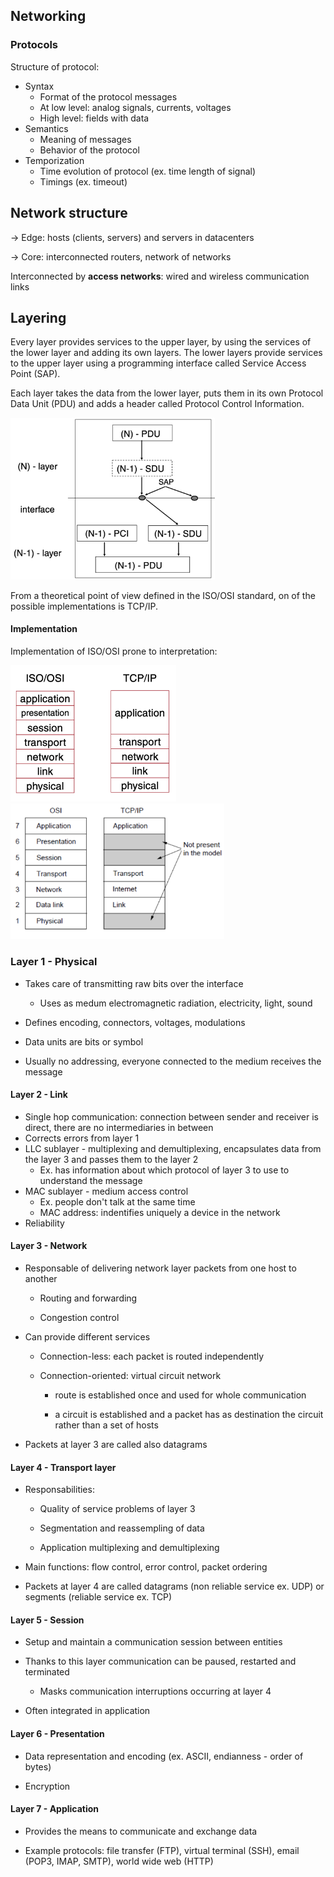 ## Networking

### Protocols

Structure of protocol:

- Syntax
  - Format of the protocol messages
  - At low level: analog signals, currents, voltages
  - High level: fields with data
- Semantics
  - Meaning of messages
  - Behavior of the protocol
- Temporization
  - Time evolution of protocol (ex. time length of signal)
  - Timings (ex. timeout)

## Network structure

→ Edge: hosts (clients, servers) and servers in datacenters

→ Core: interconnected routers, network of networks

Interconnected by **access networks**: wired and wireless communication links

## Layering

Every layer provides services to the upper layer, by using the services of the lower layer and adding its own layers. The lower layers provide services to the upper layer using a programming interface called Service Access Point (SAP).

Each layer takes the data from the lower layer, puts them in its own Protocol Data Unit (PDU) and adds a header called Protocol Control Information.

<img src="assets/2023-09-19-09-12-30-image.png" title="" alt="" width="327">

From a theoretical point of view defined in the ISO/OSI standard, on of the possible implementations is TCP/IP.

#### Implementation

Implementation of ISO/OSI prone to interpretation:

<img src="assets/2023-09-19-09-03-08-image.png" title="" alt="" width="265"><img src="assets/2023-09-19-09-03-28-image.png" title="" alt="" width="342">

### Layer 1 - Physical

- Takes care of transmitting raw bits over the interface
  
  - Uses as medum electromagnetic radiation, electricity, light, sound

- Defines encoding, connectors, voltages, modulations

- Data units are bits or symbol

- Usually no addressing, everyone connected to the medium receives the message

#### Layer 2 - Link

- Single hop communication: connection between sender and receiver is direct, there are no intermediaries in between
- Corrects errors from layer 1
- LLC sublayer - multiplexing and demultiplexing, encapsulates data from the layer 3 and passes them to the layer 2
  - Ex. has information about which protocol of layer 3 to use to understand the message
- MAC sublayer - medium access control
  - Ex. people don't talk at the same time
  - MAC address: indentifies uniquely a device in the network
- Reliability

#### Layer 3 - Network

- Responsable of delivering network layer packets from one host to another
  
  - Routing and forwarding
  
  - Congestion control

- Can provide different services
  
  - Connection-less: each packet is routed independently
  
  - Connection-oriented: virtual circuit network
    
    - route is established once and used for whole communication
    
    - a circuit is established and a packet has as destination the circuit rather than a set of hosts

- Packets at layer 3 are called also datagrams

#### Layer 4 - Transport layer

- Responsabilities:
  
  - Quality of service problems of layer 3
  
  - Segmentation and reassempling of data
  
  - Application multiplexing and demultiplexing

- Main functions: flow control, error control, packet ordering

- Packets at layer 4 are called datagrams (non reliable service ex. UDP) or segments (reliable service ex. TCP)

#### Layer 5 - Session

- Setup and maintain a communication session between entities

- Thanks to this layer communication can be paused, restarted and terminated
  
  - Masks communication interruptions occurring at layer 4

- Often integrated in application

#### Layer 6 - Presentation

- Data representation and encoding (ex. ASCII, endianness - order of bytes)

- Encryption

#### Layer 7 - Application

- Provides the means to communicate and exchange data

- Example protocols: file transfer (FTP), virtual terminal (SSH), email (POP3, IMAP, SMTP), world wide web (HTTP)
